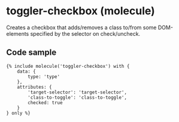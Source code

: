 # toggler-checkbox (molecule)

Creates a checkbox that adds/removes a class to/from some DOM-elements specified by the selector on check/uncheck.

## Code sample

```
{% include molecule('toggler-checkbox') with {
    data: {
        type: 'type'
    },
    attributes: {
        'target-selector': 'target-selector',
        'class-to-toggle': 'class-to-toggle',
        checked: true
    }
} only %}
```
